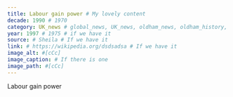 ```yaml
---
title: Labour gain power # My lovely content
decade: 1990 # 1970
category: UK_news # global_news, UK_news, oldham_news, oldham_history, towers, surrounding_estate # Always exactly one category
year: 1997 # 1975 # if we have it
source: # Sheila # If we have it
link: # https://wikipedia.org/dsdsadsa # If we have it
image_alt: #[cCc]
image_caption: # If there is one
image_path: #[cCc]
---
```


Labour gain power
